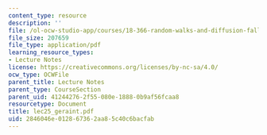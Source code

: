 ```yaml
---
content_type: resource
description: ''
file: /ol-ocw-studio-app/courses/18-366-random-walks-and-diffusion-fall-2006/2846046e012867362aa85c40c6bacfab_lec25_geraint.pdf
file_size: 207659
file_type: application/pdf
learning_resource_types:
- Lecture Notes
license: https://creativecommons.org/licenses/by-nc-sa/4.0/
ocw_type: OCWFile
parent_title: Lecture Notes
parent_type: CourseSection
parent_uid: 41244276-2f55-080e-1888-0b9af56fcaa8
resourcetype: Document
title: lec25_geraint.pdf
uid: 2846046e-0128-6736-2aa8-5c40c6bacfab
---
```

